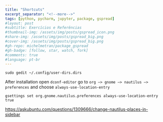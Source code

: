 ```yaml
---
title: "Shortcuts"
excerpt_separator: "<!--more-->"
tags: [python, pycharm, jupyter, package, gspread]
#layout: post
#subtitle: Exercícios e Referências
#thumbnail-img: /assets/img/posts/gspread_icon.png
#share-img: /assets/img/posts/gspread_big.png
#cover-img: /assets/img/posts/gspread_big.png
#gh-repo: michelmetran/package_gspread
#gh-badge: [follow, star, watch, fork]
#comments: true
#language: pt-br
---
```


```
sudo gedit ~/.config/user-dirs.dirs
```

After installation open `dconf-editor` go to `org –> gnome –> nautilus –> preferences` and choose `always-use-location-entry`

```
gsettings set org.gnome.nautilus.preferences always-use-location-entry true
```

https://askubuntu.com/questions/1309666/change-nautilus-places-in-sidebar
